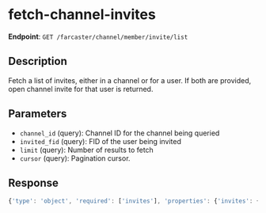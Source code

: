 # fetch-channel-invites

**Endpoint**: `GET /farcaster/channel/member/invite/list`

## Description
Fetch a list of invites, either in a channel or for a user. If both are provided, open channel invite for that user is returned.

## Parameters
- `channel_id` (query): Channel ID for the channel being queried
- `invited_fid` (query): FID of the user being invited
- `limit` (query): Number of results to fetch
- `cursor` (query): Pagination cursor.

## Response
```typescript
{'type': 'object', 'required': ['invites'], 'properties': {'invites': {'type': 'array', 'items': {'$ref': '#/components/schemas/ChannelMemberInvite'}}, 'next': {'$ref': '#/components/schemas/NextCursor'}}}
```

